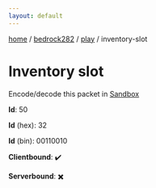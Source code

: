```yaml
---
layout: default
---
```


[home](/)  /  [bedrock282](/protocol/bedrock282)  /  [play](/protocol/bedrock282/play)  /  inventory-slot

# Inventory slot

Encode/decode this packet in [Sandbox](../../../sandbox/bedrock282#Play.InventorySlot)

**Id**: 50

**Id** (hex): 32

**Id** (bin): 00110010

**Clientbound**: ✔️

**Serverbound**: ✖️
